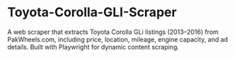 # Toyota-Corolla-GLI-Scraper
A web scraper that extracts Toyota Corolla GLi listings (2013–2016) from PakWheels.com, including price, location, mileage, engine capacity, and ad details. Built with Playwright for dynamic content scraping.
